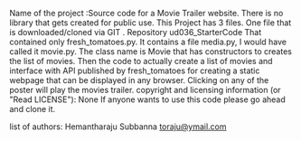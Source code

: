 Name of the project :Source code for a Movie Trailer website.
There is no library that gets created for public use. This Project has 3 files.
One file that is downloaded/cloned via GIT . Repository ud036_StarterCode
That contained only fresh_tomatoes.py.
It contains a file media.py, I would have called it movie.py.
The class name is Movie that has constructors to creates the list of movies.
Then the code to actually create a list of movies and interface with API
published by fresh_tomatoes for creating a static webpage that can
be displayed in any browser. Clicking on any of the poster will play
the movies trailer.
copyright and licensing information (or "Read LICENSE"): None
If anyone wants to use this code please go ahead and clone it.

list of authors:
Hemantharaju Subbanna toraju@ymail.com
